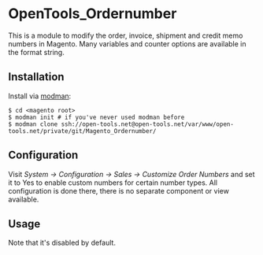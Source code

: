 # OpenTools_Ordernumber

This is a module to modify the order, invoice, shipment and credit memo numbers in Magento. Many variables and counter options are available in the format string.

## Installation

Install via [modman](ssh://open-tools.net@open-tools.net/var/www/open-tools.net/private/git/Magento_Ordernumber/):

```
$ cd <magento root>
$ modman init # if you've never used modman before
$ modman clone ssh://open-tools.net@open-tools.net/var/www/open-tools.net/private/git/Magento_Ordernumber/
```

## Configuration

Visit *System -> Configuration -> Sales -> Customize Order Numbers* and set it to Yes to enable custom numbers for certain number types. All configuration is done there, there is no separate component or view available.

## Usage

Note that it's disabled by default.
